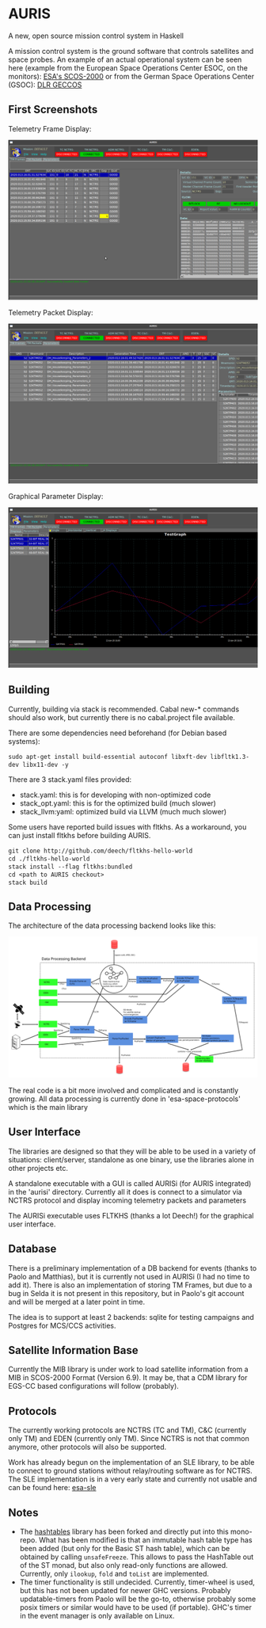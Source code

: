 # AURIS

A new, open source mission control system in Haskell

A mission control system is the ground software that controls satellites and space probes. An example of an actual operational system can be seen here (example from the European Space Operations Center ESOC, on the monitors): [ESA's SCOS-2000](https://www.esa.int/ESA_Multimedia/Images/2015/08/Mission_control_system)
or from the German Space Operations Center (GSOC): [DLR GECCOS](https://www.aerosieger.de/images/news_picupload/pic_sid13250-1-norm.jpg)

## First Screenshots

Telemetry Frame Display:

![TM Frame Display](screenshots/TMFrames.png)

Telemetry Packet Display:

![TM Packet Display](screenshots/TMPackets.png)

Graphical Parameter Display:

![TM Parameter Display](screenshots/GRD.png)



## Building 

Currently, building via stack is recommended. Cabal new-* commands should also work, but currently there is no cabal.project file available. 

There are some dependencies need beforehand (for Debian based systems):

```
sudo apt-get install build-essential autoconf libxft-dev libfltk1.3-dev libx11-dev -y
```
There are 3 stack.yaml files provided:
 * stack.yaml: this is for developing with non-optimized code
 * stack_opt.yaml: this is for the optimized build (much slower)
 * stack_llvm:yaml: optimized build via LLVM (much much slower)


Some users have reported build issues with fltkhs. As a workaround, you can just install fltkhs before building AURIS.

```
git clone http://github.com/deech/fltkhs-hello-world
cd ./fltkhs-hello-world
stack install --flag fltkhs:bundled
cd <path to AURIS checkout>
stack build
```


 ## Data Processing

The architecture of the data processing backend looks like this:

![](./architecture.svg)

The real code is a bit more involved and complicated and is constantly growing. All data processing is currently done in 'esa-space-protocols' which is the main library

## User Interface 

The libraries are designed so that they will be able to be used in a variety of situations: client/server, standalone as one binary, use the libraries alone in other projects etc. 

A standalone executable with a GUI is called AURISi (for AURIS integrated) in the 'aurisi' directory. Currently all it does is connect to a simulator via NCTRS protocol and display incoming telemetry packets and parameters

The AURISi executable uses FLTKHS (thanks a lot Deech!) for the graphical user interface. 

## Database 

There is a preliminary implementation of a DB backend for events (thanks to Paolo and Matthias), but it is currently not used in AURISi (I had no time to add it). There is also an implementation of storing TM Frames, but due to a bug in Selda it is not present in this repository, but in Paolo's git account and will be merged at a later point in time. 

The idea is to support at least 2 backends: sqlite for testing campaigns and Postgres for MCS/CCS activities.

## Satellite Information Base

Currently the MIB library is under work to load satellite information from a MIB in SCOS-2000 Format (Version 6.9). It may be, that a CDM library for EGS-CC based configurations will follow (probably).

## Protocols

The currently working protocols are NCTRS (TC and TM), C&C (currently only TM) and EDEN (currently only TM). Since NCTRS is not that common anymore, other protocols will also be supported. 

Work has already begun on the implementation of an SLE library, to be able to connect to ground stations without relay/routing software as for NCTRS. The SLE implementation is in a very early state and currently not usable and can be found here: [esa-sle](https://github.com/oswald2/esa-sle)


## Notes

 * The [hashtables](https://github.com/gregorycollins/hashtables) library has been forked and directly put into this mono-repo. What has been modified is that an immutable hash table type has been added (but only for the Basic ST hash table), which can be obtained by calling `unsafeFreeze`. This allows to pass the HashTable out of the ST monad, but also only read-only functions are allowed. Currently, only `ilookup`, `fold` and `toList` are implemented.
 * The timer functionality is still undecided. Currently, timer-wheel is used, but this has not been updated for newer GHC versions. Probably updatable-timers from Paolo will be the go-to, otherwise probably some posix timers or similar would have to be used (if portable). GHC's timer in the event manager is only available on Linux.
